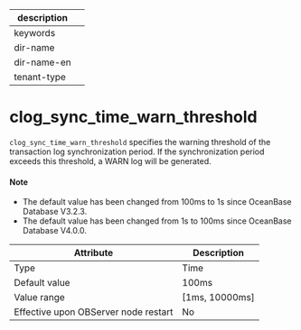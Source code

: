 | description ||
|---|---|
| keywords ||
| dir-name ||
| dir-name-en ||
| tenant-type ||

# clog_sync_time_warn_threshold


`clog_sync_time_warn_threshold` specifies the warning threshold of the transaction log synchronization period. If the synchronization period exceeds this threshold, a WARN log will be generated.


<main id="notice" type='explain'>
  <h4>Note</h4>
  <ul>
  <li>The default value has been changed from 100ms to 1s since OceanBase Database V3.2.3.    </li>
  <li>The default value has been changed from 1s to 100ms since OceanBase Database V4.0.0.   </li>
  </ul>
</main>

| **Attribute** | **Description** |
|------------------|------------------|
| Type | Time |
| Default value | 100ms |
| Value range | \[1ms, 10000ms\] |
| Effective upon OBServer node restart | No |


